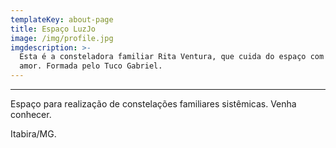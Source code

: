 ```yaml
---
templateKey: about-page
title: Espaço LuzJo
image: /img/profile.jpg
imgdescription: >-
  Esta é a consteladora familiar Rita Ventura, que cuida do espaço com todo
  amor. Formada pelo Tuco Gabriel.
---
```

 ___

Espaço para realização de constelações familiares sistêmicas. Venha conhecer.

Itabira/MG.
